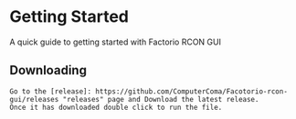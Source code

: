 Getting Started
================

A quick guide to getting started with Factorio RCON GUI

Downloading
-----------

    Go to the [release]: https://github.com/ComputerComa/Facotorio-rcon-gui/releases "releases" page and Download the latest release.
    Once it has downloaded double click to run the file.

